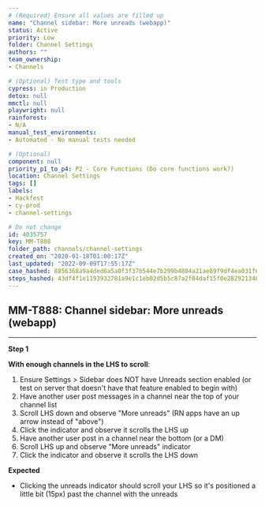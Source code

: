 ```yaml
---
# (Required) Ensure all values are filled up
name: "Channel sidebar: More unreads (webapp)"
status: Active
priority: Low
folder: Channel Settings
authors: ""
team_ownership: 
- Channels

# (Optional) Test type and tools
cypress: in Production
detox: null
mmctl: null
playwright: null
rainforest: 
- N/A
manual_test_environments: 
- Automated - No manual tests needed

# (Optional)
component: null
priority_p1_to_p4: P2 - Core Functions (Do core functions work?)
location: Channel Settings
tags: []
labels: 
- Hackfest
- cy-prod
- channel-settings

# Do not change
id: 4035757
key: MM-T888
folder_path: channels/channel-settings
created_on: "2020-01-18T01:00:17Z"
last_updated: "2022-09-09T17:55:17Z"
case_hashed: 8856368a9a4ded6a5a0f3f37b544e7b299b4804a21ae89f9df4ea031f62d4868c61b4d8c2d5f28e04127d57ff8b9fa0f
steps_hashed: 43df4f1e1193932781a9e1c1eb02d5b5c87a2f04daf15f0e28292134825424e0ce755b5aeedfeff7f98fc75d190eb29d
---
```


## MM-T888: Channel sidebar: More unreads (webapp)

---

**Step 1**

**With enough channels in the LHS to scroll**:

1. Ensure Settings > Sidebar does NOT have Unreads section enabled (or test on server that doesn't have that feature enabled to begin with)
2. Have another user post messages in a channel near the top of your channel list
3. Scroll LHS down and observe "More unreads" (RN apps have an up arrow instead of "above")
4. Click the indicator and observe it scrolls the LHS up
5. Have another user post in a channel near the bottom (or a DM)
6. Scroll LHS up and observe "More unreads" indicator
7. Click the indicator and observe it scrolls the LHS down

**Expected**

- Clicking the unreads indicator should scroll your LHS so it's positioned a little bit (15px) past the channel with the unreads
